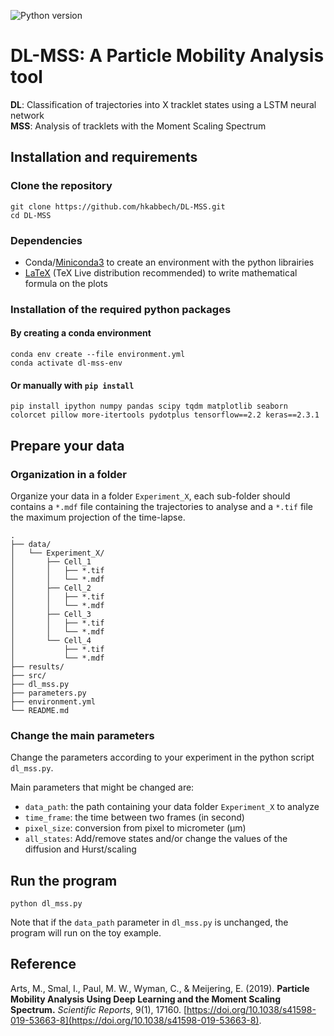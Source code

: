 ![Python version](https://img.shields.io/badge/python-3.7-brightgreen.svg)

# DL-MSS: A Particle Mobility Analysis tool

**DL**: Classification of trajectories into X tracklet states using a LSTM neural network  
**MSS**: Analysis of tracklets with the Moment Scaling Spectrum

## Installation and requirements

### Clone the repository
```
git clone https://github.com/hkabbech/DL-MSS.git
cd DL-MSS
```

### Dependencies

- Conda/[Miniconda3](https://docs.conda.io/en/latest/miniconda.html) to create an environment with the python librairies
- [LaTeX](https://www.latex-project.org/get/) (TeX Live distribution recommended) to write mathematical formula on the plots

### Installation of the required python packages

#### By creating a conda environment
```
conda env create --file environment.yml
conda activate dl-mss-env
```
#### Or manually with `pip install`
```
pip install ipython numpy pandas scipy tqdm matplotlib seaborn colorcet pillow more-itertools pydotplus tensorflow==2.2 keras==2.3.1
```

## Prepare your data

### Organization in a folder 

Organize your data in a folder `Experiment_X`, each sub-folder should contains a `*.mdf` file containing the trajectories to analyse and a `*.tif` file the maximum projection of the time-lapse.

```
.
├── data/
│   └── Experiment_X/
│       ├── Cell_1
│       │   ├── *.tif
│       │   └── *.mdf
│       ├── Cell_2
│       │   ├── *.tif
│       │   └── *.mdf
│       ├── Cell_3
│       │   ├── *.tif
│       │   └── *.mdf
│       └── Cell_4
│           ├── *.tif
│           └── *.mdf
├── results/
├── src/
├── dl_mss.py
├── parameters.py
├── environment.yml
└── README.md
```

### Change the main parameters

Change the parameters according to your experiment in the python script `dl_mss.py`.

Main parameters that might be changed are:
- `data_path`: the path containing your data folder `Experiment_X` to analyze
- `time_frame`: the time between two frames (in second)
- `pixel_size`: conversion from pixel to micrometer (μm)
- `all_states`: Add/remove states and/or change the values of the diffusion and Hurst/scaling

## Run the program

```
python dl_mss.py
```

Note that if the `data_path` parameter in `dl_mss.py` is unchanged, the program will run on the toy example.

## Reference

Arts, M., Smal, I., Paul, M. W., Wyman, C., & Meijering, E. (2019).
**Particle Mobility Analysis Using Deep Learning and the Moment Scaling Spectrum.** _Scientific Reports_, 9(1), 17160. [https://doi.org/10.1038/s41598-019-53663-8](https://doi.org/10.1038/s41598-019-53663-8).
